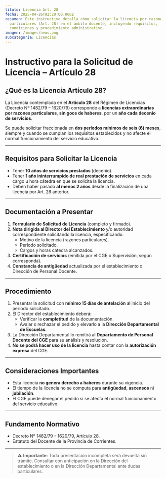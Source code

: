 ```yaml
---
titulo: Licencia Art. 28
fecha: 2025-04-26T02:20:00.000Z
resumen: Este instructivo detalla cómo solicitar la licencia por razones
  particulares (Art. 28) en el ámbito docente, incluyendo requisitos,
  condiciones y procedimiento administrativo.
imagen: /images/news.png
subcategoria: Licencias
---
```


# Instructivo para la Solicitud de Licencia – Artículo 28

## ¿Qué es la Licencia Artículo 28?

La Licencia contemplada en el **Artículo 28** del Régimen de Licencias (Decreto Nº 1482/79 – 1620/79) corresponde a **licencias extraordinarias por razones particulares**, **sin goce de haberes**, por un **año cada decenio de servicios**.

Se puede solicitar fraccionada en **dos períodos mínimos de seis (6) meses**, siempre y cuando se cumplan los requisitos establecidos y no afecte el normal funcionamiento del servicio educativo.

---

## Requisitos para Solicitar la Licencia

- Tener **10 años de servicios prestados** (decenio).
- Tener **1 año ininterrumpido de real prestación de servicios** en cada cargo u hora cátedra en que se solicita la licencia.
- Deben haber pasado **al menos 2 años** desde la finalización de una licencia por Art. 28 anterior.

---

## Documentación a Presentar

1. **Formulario de Solicitud de Licencia** (completo y firmado).
2. **Nota dirigida al Director del Establecimiento** y/o autoridad correspondiente solicitando la licencia, especificando:
   - Motivo de la licencia (razones particulares).
   - Período solicitado.
   - Cargos y horas cátedra alcanzados.
3. **Certificación de servicios** (emitida por el CGE o Supervisión, según corresponda).
4. **Constancia de antigüedad** actualizada por el establecimiento o Dirección de Personal Docente.

---

## Procedimiento

1. Presentar la solicitud con **mínimo 15 días de antelación** al inicio del período solicitado.
2. El Director del establecimiento deberá:
   - Verificar la **completitud** de la documentación.
   - Avalar o rechazar el pedido y elevarlo a la **Dirección Departamental de Escuelas**.
3. La Dirección Departamental lo remitirá al **Departamento de Personal Docente del CGE** para su análisis y resolución.
4. **No se podrá hacer uso de la licencia** hasta contar con la **autorización expresa** del CGE.

---

## Consideraciones Importantes

- Esta licencia **no genera derecho a haberes** durante su vigencia.
- El tiempo de la licencia no se computa para **antigüedad**, **ascensos** ni **jubilación**.
- El CGE puede denegar el pedido si se afecta el normal funcionamiento del servicio educativo.

---

## Fundamento Normativo

- Decreto Nº 1482/79 – 1620/79, Artículo 28.
- Estatuto del Docente de la Provincia de Corrientes.

---

> ⚠️ **Importante:** Toda presentación incompleta será devuelta sin trámite. Consultar con anticipación en la Dirección del establecimiento o en la Dirección Departamental ante dudas particulares.
